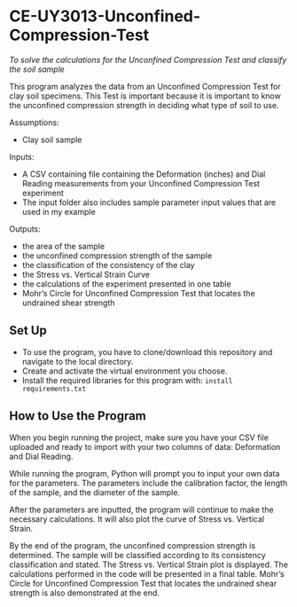 # CE-UY3013-Unconfined-Compression-Test
*To solve the calculations for the Unconfined Compression Test and classify the soil sample*

This program analyzes the data from an Unconfined Compression Test for clay soil specimens. This Test is important because it is important to know the unconfined compression strength in deciding what type of soil to use.

Assumptions:

* Clay soil sample


Inputs:

* A CSV containing file containing the Deformation (inches) and Dial Reading measurements from your Unconfined Compression Test experiment
* The input folder also includes sample parameter input values that are used in my example


Outputs:

* the area of the sample
* the unconfined compression strength of the sample
* the classification of the consistency of the clay
* the Stress vs. Vertical Strain Curve
* the calculations of the experiment presented in one table
* Mohr’s Circle for Unconfined Compression Test that locates the undrained shear strength


## Set Up

* To use the program, you have to clone/download this repository and navigate to the local directory.
* Create and activate the virtual environment you choose.
* Install the required libraries for this program with:
` install requirements.txt `


## How to Use the Program

When you begin running the project, make sure you have your CSV file uploaded and ready to import with your two columns of data: Deformation and Dial Reading.

While running the program, Python will prompt you to input your own data for the parameters. The parameters include the calibration factor, the length of the sample, and the diameter of the sample.

After the parameters are inputted, the program will continue to make the necessary calculations. It will also plot the curve of Stress vs. Vertical Strain.

By the end of the program, the unconfined compression strength is determined. The sample will be classified according to its consistency classification and stated. The Stress vs. Vertical Strain plot is displayed. The calculations performed in the code will be presented in a final table. Mohr’s Circle for Unconfined Compression Test that locates the undrained shear strength is also demonstrated at the end.
